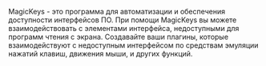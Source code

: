 MagicKeys - это программа для автоматизации и обеспечения доступности  интерфейсов ПО. При помощи MagicKeys вы можете взаимодействовать с элементами интерфейса, недоступными для программ чтения с экрана. Создавайте ваши плагины, которые взаимодействуют с недоступным интерфейсом по средствам эмуляции нажатий клавиш, движения мыши, и других функций.
